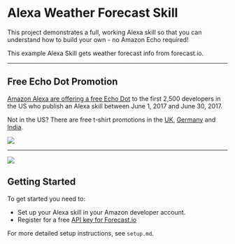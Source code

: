 # Alexa Weather Forecast Skill

This project demonstrates a full, working Alexa skill so that you can understand how to build your own - no Amazon Echo required!

This example Alexa Skill gets weather forecast info from forecast.io.

-----

## Free Echo Dot Promotion
[Amazon Alexa are offering a free Echo Dot](https://developer.amazon.com/alexa-skills-kit/alexa-developer-skill-promotion) to the first 2,500 developers in the US who publish an Alexa skill between June 1, 2017 and June 30, 2017. 

Not in the US? There are free t-shirt promotions in the [UK](https://developer.amazon.com/en-gb/alexa-skills-kit/alexa-developer-skill-promotion), [Germany](https://developer.amazon.com/de/alexa-skills-kit/alexa-developer-skill-promotion) and [India](https://developer.amazon.com/alexa-skills-kit/alexa-developer-skill-promotion-india).

![](https://cdn.glitch.com/681cc882-059d-4b05-a1f6-6cbc099cc79c%2Fdot-skills._CB509427047_.png?1497987863751)

-----

![](https://cdn.glitch.com/681cc882-059d-4b05-a1f6-6cbc099cc79c%2FalexaSkillGIF.gif)

## Getting Started
To get started you need to:
- Set up your Alexa skill in your Amazon developer account.
- Register for a free [API key for Forecast.io](https://darksky.net/dev/account)

For more detailed setup instructions, see `setup.md`.